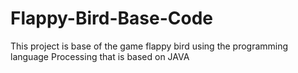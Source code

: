 # Flappy-Bird-Base-Code
This project is base of the game flappy bird using the programming language Processing that is based on JAVA
